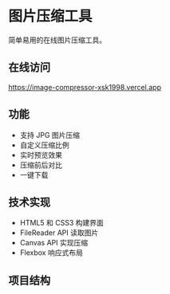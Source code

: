 # 图片压缩工具

简单易用的在线图片压缩工具。

## 在线访问
https://image-compressor-xsk1998.vercel.app

## 功能
- 支持 JPG 图片压缩
- 自定义压缩比例
- 实时预览效果
- 压缩前后对比
- 一键下载

## 技术实现
- HTML5 和 CSS3 构建界面
- FileReader API 读取图片
- Canvas API 实现压缩
- Flexbox 响应式布局

## 项目结构 
